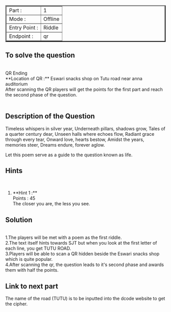 <table border = '3'>
    <tr>
        <td>Part :</td>
        <td> 1 </td>
    </tr>
    <tr>
        <td>Mode :</td>
        <td>Offline</td>
    </tr>
    <tr>
        <td>Entry Point :</td>
        <td>Riddle</td>
    </tr>
    <tr>
        <td>Endpoint :</td>
        <td>qr</td>
    </tr>
</table>

## To solve the question

<br>
    QR Ending <br>
    **Location of QR :** Eswari snacks shop on Tutu road near anna auditorium  <br>
    After scanning the QR players will get the points for the first part and reach the second phase of the question. <br>
 <br>

## Description of the Question

Timeless whispers in silver year,
Underneath pillars, shadows grow,
Tales of a quarter century dear,
Unseen halls where echoes flow,
Radiant grace through every tear,
Onward love, hearts bestow,
Amidst the years, memories steer,
Dreams endure, forever aglow.

Let this poem serve as a guide to the question known as life.

## Hints

<br>
<ol>
    <li> **Hint 1 :** <br>
    Points : 45 <br>
    The closer you are, the less you see.
    </li>
</ol>

## Solution

<br>
1.The players will be met with a poem as the first riddle.<br>
2.The text itself hints towards SJT but when you look at the first letter of each line, you get TUTU ROAD.<br>
3.Players will be able to scan a QR hidden beside the Eswari snacks shop which is quite popular.<br>
4.After scanning the qr, the question leads to it's second phase and awards them with half the points.<br>

## Link to next part

The name of the road (TUTU) is to be inputted into the dcode website to get the cipher.
